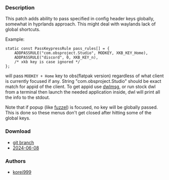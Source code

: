 ### Description
This patch adds ability to pass specified in config header keys globally, somewhat in hyprlands approach.
This might deal with waylands lack of global shortcuts.

Example:
```
static const PassKeypressRule pass_rules[] = {
	ADDPASSRULE("com.obsproject.Studio", MODKEY, XKB_KEY_Home),
	ADDPASSRULE("discord", 0, XKB_KEY_n),
    /* xkb key is case ignored */
};
```
will pass `MODKEY + Home` key to obs(flatpak version) regardless of what client is currently focused if any.
String "com.obsproject.Studio" should be exact match for appid of the client. To get appid use [dwlmsg](https://codeberg.org/notchoc/dwlmsg),
or run stock dwl from a terminal then launch the needed application inside, dwl will print all the info to the stdout.

Note that if popup (like [fuzzel](https://codeberg.org/dnkl/fuzzel)) is focused, no key will be globally passed.
This is done so these menus don't get closed after hitting some of the global keys.


### Download
- [git branch](https://codeberg.org/korei999/dwl/src/branch/globalkey)
- [2024-06-08](https://codeberg.org/dwl/dwl-patches/src/branch/main/patches/globalkey/globalkey.patch)
### Authors
- [korei999](https://codeberg.org/korei999)
